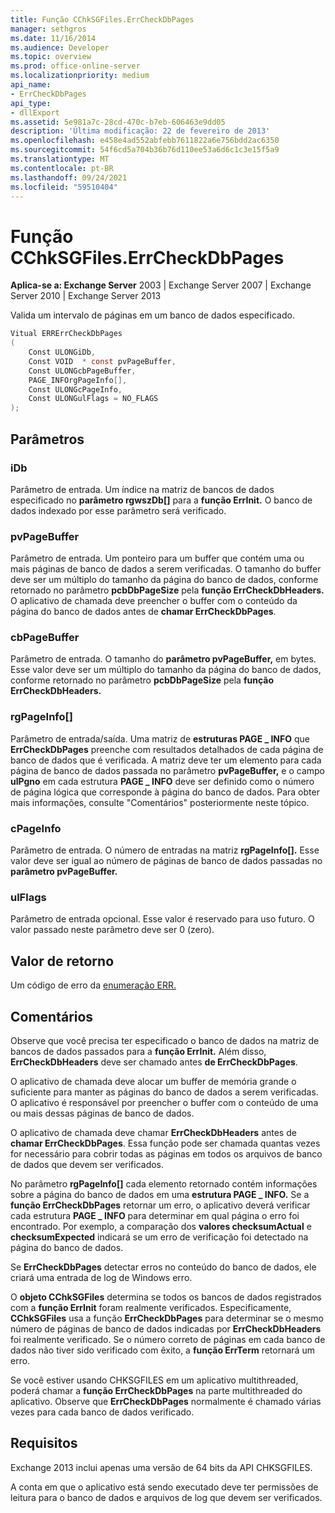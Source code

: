 ```yaml
---
title: Função CChkSGFiles.ErrCheckDbPages
manager: sethgros
ms.date: 11/16/2014
ms.audience: Developer
ms.topic: overview
ms.prod: office-online-server
ms.localizationpriority: medium
api_name:
- ErrCheckDbPages
api_type:
- dllExport
ms.assetid: 5e981a7c-28cd-470c-b7eb-606463e9dd05
description: 'Última modificação: 22 de fevereiro de 2013'
ms.openlocfilehash: e458e4ad552abfebb7611822a6e756bdd2ac6350
ms.sourcegitcommit: 54f6cd5a704b36b76d110ee53a6d6c1c3e15f5a9
ms.translationtype: MT
ms.contentlocale: pt-BR
ms.lasthandoff: 09/24/2021
ms.locfileid: "59510404"
---
```

# <a name="cchksgfileserrcheckdbpages-function"></a>Função CChkSGFiles.ErrCheckDbPages

**Aplica-se a: Exchange Server** 2003 | Exchange Server 2007 | Exchange Server 2010 | Exchange Server 2013
  
Valida um intervalo de páginas em um banco de dados especificado. 
  
```cs
Vitual ERRErrCheckDbPages  
(
    Const ULONGiDb,
    Const VOID  * const pvPageBuffer,
    Const ULONGcbPageBuffer,
    PAGE_INFOrgPageInfo[],
    Const ULONGcPageInfo,
    Const ULONGulFlags = NO_FLAGS
);

```

## <a name="parameters"></a>Parâmetros

### <a name="idb"></a>iDb
  
Parâmetro de entrada. Um índice na matriz de bancos de dados especificado no **parâmetro rgwszDb[]** para a **função ErrInit.** O banco de dados indexado por esse parâmetro será verificado. 
    
### <a name="pvpagebuffer"></a>pvPageBuffer 
  
Parâmetro de entrada. Um ponteiro para um buffer que contém uma ou mais páginas de banco de dados a serem verificadas. O tamanho do buffer deve ser um múltiplo do tamanho da página do banco de dados, conforme retornado no parâmetro **pcbDbPageSize** pela **função ErrCheckDbHeaders.** O aplicativo de chamada deve preencher o buffer com o conteúdo da página do banco de dados antes de **chamar ErrCheckDbPages**.
    
### <a name="cbpagebuffer"></a>cbPageBuffer
  
Parâmetro de entrada. O tamanho do **parâmetro pvPageBuffer,** em bytes. Esse valor deve ser um múltiplo do tamanho da página do banco de dados, conforme retornado no parâmetro **pcbDbPageSize** pela **função ErrCheckDbHeaders.** 
    
### <a name="rgpageinfo"></a>rgPageInfo[] 
  
Parâmetro de entrada/saída. Uma matriz de **estruturas PAGE \_ INFO** que **ErrCheckDbPages** preenche com resultados detalhados de cada página de banco de dados que é verificada. A matriz deve ter um elemento para cada página de banco de dados passada no parâmetro **pvPageBuffer,** e o campo **ulPgno** em cada estrutura **PAGE \_ INFO** deve ser definido como o número de página lógica que corresponde à página do banco de dados. Para obter mais informações, consulte "Comentários" posteriormente neste tópico. 
    
### <a name="cpageinfo"></a>cPageInfo
  
Parâmetro de entrada. O número de entradas na matriz **rgPageInfo[].** Esse valor deve ser igual ao número de páginas de banco de dados passadas no **parâmetro pvPageBuffer.** 
    
### <a name="ulflags"></a>ulFlags 
  
Parâmetro de entrada opcional. Esse valor é reservado para uso futuro. O valor passado neste parâmetro deve ser 0 (zero).
    
## <a name="return-value"></a>Valor de retorno

Um código de erro da [enumeração ERR.](cchksgfiles-err-enumeration.md) 
  
## <a name="remarks"></a>Comentários

Observe que você precisa ter especificado o banco de dados na matriz de bancos de dados passados para a **função ErrInit.** Além disso, **ErrCheckDbHeaders** deve ser chamado antes **de ErrCheckDbPages**.
  
O aplicativo de chamada deve alocar um buffer de memória grande o suficiente para manter as páginas do banco de dados a serem verificadas. O aplicativo é responsável por preencher o buffer com o conteúdo de uma ou mais dessas páginas de banco de dados. 
  
O aplicativo de chamada deve chamar **ErrCheckDbHeaders** antes de **chamar ErrCheckDbPages**. Essa função pode ser chamada quantas vezes for necessário para cobrir todas as páginas em todos os arquivos de banco de dados que devem ser verificados.
  
No parâmetro **rgPageInfo[]** cada elemento retornado contém informações sobre a página do banco de dados em uma **estrutura PAGE \_ INFO.** Se a **função ErrCheckDbPages** retornar um erro, o aplicativo deverá verificar cada estrutura **PAGE \_ INFO** para determinar em qual página o erro foi encontrado. Por exemplo, a comparação dos **valores checksumActual** e **checksumExpected** indicará se um erro de verificação foi detectado na página do banco de dados. 
  
Se **ErrCheckDbPages** detectar erros no conteúdo do banco de dados, ele criará uma entrada de log de Windows erro. 
  
O **objeto CChkSGFiles** determina se todos os bancos de dados registrados com a **função ErrInit** foram realmente verificados. Especificamente, **CChkSGFiles** usa a função **ErrCheckDbPages** para determinar se o mesmo número de páginas de banco de dados indicadas por **ErrCheckDbHeaders** foi realmente verificado. Se o número correto de páginas em cada banco de dados não tiver sido verificado com êxito, a **função ErrTerm** retornará um erro. 
  
Se você estiver usando CHKSGFILES em um aplicativo multithreaded, poderá chamar a **função ErrCheckDbPages** na parte multithreaded do aplicativo. Observe que **ErrCheckDbPages** normalmente é chamado várias vezes para cada banco de dados verificado. 
  
## <a name="requirements"></a>Requisitos

Exchange 2013 inclui apenas uma versão de 64 bits da API CHKSGFILES.
  
A conta em que o aplicativo está sendo executado deve ter permissões de leitura para o banco de dados e arquivos de log que devem ser verificados.
  

